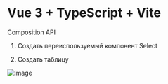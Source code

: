 # Vue 3 + TypeScript + Vite

Composition API

1.	Создать переиспользуемый компонент Select

2.	Создать таблицу 

![image](https://github.com/Rus7Iv/select-and-table/assets/73655792/8b4ccd25-884a-4148-a9fe-4e9ddc307906)
